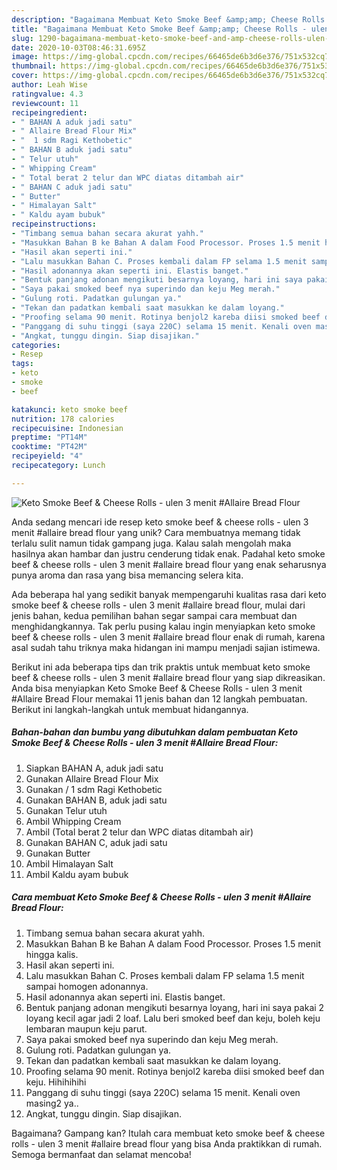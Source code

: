 ```yaml
---
description: "Bagaimana Membuat Keto Smoke Beef &amp;amp; Cheese Rolls - ulen 3 menit #Allaire Bread Flour, Lezat"
title: "Bagaimana Membuat Keto Smoke Beef &amp;amp; Cheese Rolls - ulen 3 menit #Allaire Bread Flour, Lezat"
slug: 1290-bagaimana-membuat-keto-smoke-beef-and-amp-cheese-rolls-ulen-3-menit-allaire-bread-flour-lezat
date: 2020-10-03T08:46:31.695Z
image: https://img-global.cpcdn.com/recipes/66465de6b3d6e376/751x532cq70/keto-smoke-beef-cheese-rolls-ulen-3-menit-allaire-bread-flour-foto-resep-utama.jpg
thumbnail: https://img-global.cpcdn.com/recipes/66465de6b3d6e376/751x532cq70/keto-smoke-beef-cheese-rolls-ulen-3-menit-allaire-bread-flour-foto-resep-utama.jpg
cover: https://img-global.cpcdn.com/recipes/66465de6b3d6e376/751x532cq70/keto-smoke-beef-cheese-rolls-ulen-3-menit-allaire-bread-flour-foto-resep-utama.jpg
author: Leah Wise
ratingvalue: 4.3
reviewcount: 11
recipeingredient:
- " BAHAN A aduk jadi satu"
- " Allaire Bread Flour Mix"
- "  1 sdm Ragi Kethobetic"
- " BAHAN B aduk jadi satu"
- " Telur utuh"
- " Whipping Cream"
- " Total berat 2 telur dan WPC diatas ditambah air"
- " BAHAN C aduk jadi satu"
- " Butter"
- " Himalayan Salt"
- " Kaldu ayam bubuk"
recipeinstructions:
- "Timbang semua bahan secara akurat yahh."
- "Masukkan Bahan B ke Bahan A dalam Food Processor. Proses 1.5 menit hingga kalis."
- "Hasil akan seperti ini."
- "Lalu masukkan Bahan C. Proses kembali dalam FP selama 1.5 menit sampai homogen adonannya."
- "Hasil adonannya akan seperti ini. Elastis banget."
- "Bentuk panjang adonan mengikuti besarnya loyang, hari ini saya pakai 2 loyang kecil agar jadi 2 loaf. Lalu beri smoked beef dan keju, boleh keju lembaran maupun keju parut."
- "Saya pakai smoked beef nya superindo dan keju Meg merah."
- "Gulung roti. Padatkan gulungan ya."
- "Tekan dan padatkan kembali saat masukkan ke dalam loyang."
- "Proofing selama 90 menit. Rotinya benjol2 kareba diisi smoked beef dan keju. Hihihihihi"
- "Panggang di suhu tinggi (saya 220C) selama 15 menit. Kenali oven masing2 ya.."
- "Angkat, tunggu dingin. Siap disajikan."
categories:
- Resep
tags:
- keto
- smoke
- beef

katakunci: keto smoke beef 
nutrition: 178 calories
recipecuisine: Indonesian
preptime: "PT14M"
cooktime: "PT42M"
recipeyield: "4"
recipecategory: Lunch

---
```



![Keto Smoke Beef &amp; Cheese Rolls - ulen 3 menit #Allaire Bread Flour](https://img-global.cpcdn.com/recipes/66465de6b3d6e376/751x532cq70/keto-smoke-beef-cheese-rolls-ulen-3-menit-allaire-bread-flour-foto-resep-utama.jpg)

Anda sedang mencari ide resep keto smoke beef &amp; cheese rolls - ulen 3 menit #allaire bread flour yang unik? Cara membuatnya memang tidak terlalu sulit namun tidak gampang juga. Kalau salah mengolah maka hasilnya akan hambar dan justru cenderung tidak enak. Padahal keto smoke beef &amp; cheese rolls - ulen 3 menit #allaire bread flour yang enak seharusnya punya aroma dan rasa yang bisa memancing selera kita.



Ada beberapa hal yang sedikit banyak mempengaruhi kualitas rasa dari keto smoke beef &amp; cheese rolls - ulen 3 menit #allaire bread flour, mulai dari jenis bahan, kedua pemilihan bahan segar sampai cara membuat dan menghidangkannya. Tak perlu pusing kalau ingin menyiapkan keto smoke beef &amp; cheese rolls - ulen 3 menit #allaire bread flour enak di rumah, karena asal sudah tahu triknya maka hidangan ini mampu menjadi sajian istimewa.


Berikut ini ada beberapa tips dan trik praktis untuk membuat keto smoke beef &amp; cheese rolls - ulen 3 menit #allaire bread flour yang siap dikreasikan. Anda bisa menyiapkan Keto Smoke Beef &amp; Cheese Rolls - ulen 3 menit #Allaire Bread Flour memakai 11 jenis bahan dan 12 langkah pembuatan. Berikut ini langkah-langkah untuk membuat hidangannya.

<!--inarticleads1-->

##### Bahan-bahan dan bumbu yang dibutuhkan dalam pembuatan Keto Smoke Beef &amp; Cheese Rolls - ulen 3 menit #Allaire Bread Flour:

1. Siapkan  BAHAN A, aduk jadi satu
1. Gunakan  Allaire Bread Flour Mix
1. Gunakan  / 1 sdm Ragi Kethobetic
1. Gunakan  BAHAN B, aduk jadi satu
1. Gunakan  Telur utuh
1. Ambil  Whipping Cream
1. Ambil  (Total berat 2 telur dan WPC diatas ditambah air)
1. Gunakan  BAHAN C, aduk jadi satu
1. Gunakan  Butter
1. Ambil  Himalayan Salt
1. Ambil  Kaldu ayam bubuk




<!--inarticleads2-->

##### Cara membuat Keto Smoke Beef &amp; Cheese Rolls - ulen 3 menit #Allaire Bread Flour:

1. Timbang semua bahan secara akurat yahh.
1. Masukkan Bahan B ke Bahan A dalam Food Processor. Proses 1.5 menit hingga kalis.
1. Hasil akan seperti ini.
1. Lalu masukkan Bahan C. Proses kembali dalam FP selama 1.5 menit sampai homogen adonannya.
1. Hasil adonannya akan seperti ini. Elastis banget.
1. Bentuk panjang adonan mengikuti besarnya loyang, hari ini saya pakai 2 loyang kecil agar jadi 2 loaf. Lalu beri smoked beef dan keju, boleh keju lembaran maupun keju parut.
1. Saya pakai smoked beef nya superindo dan keju Meg merah.
1. Gulung roti. Padatkan gulungan ya.
1. Tekan dan padatkan kembali saat masukkan ke dalam loyang.
1. Proofing selama 90 menit. Rotinya benjol2 kareba diisi smoked beef dan keju. Hihihihihi
1. Panggang di suhu tinggi (saya 220C) selama 15 menit. Kenali oven masing2 ya..
1. Angkat, tunggu dingin. Siap disajikan.




Bagaimana? Gampang kan? Itulah cara membuat keto smoke beef &amp; cheese rolls - ulen 3 menit #allaire bread flour yang bisa Anda praktikkan di rumah. Semoga bermanfaat dan selamat mencoba!
